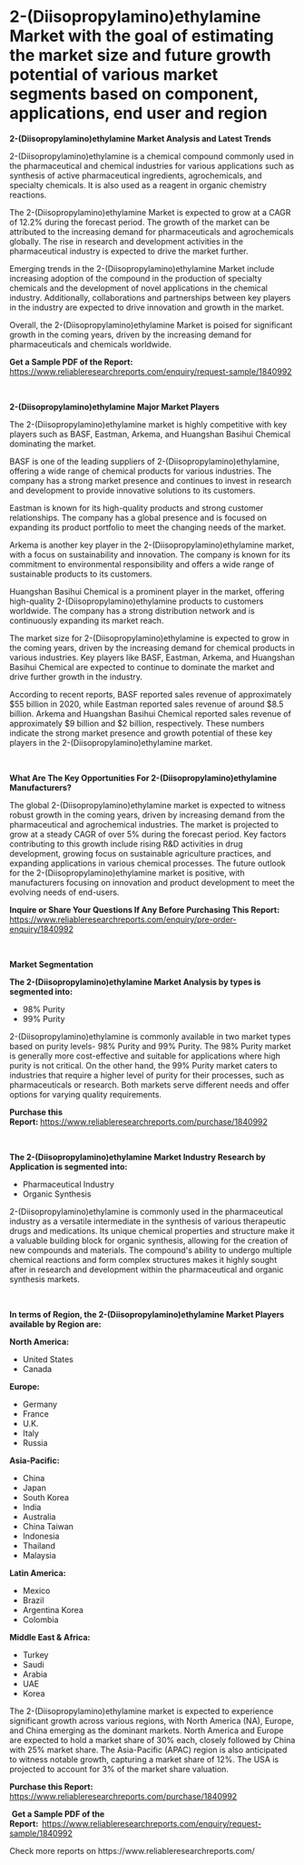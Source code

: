 <p><h1>2-(Diisopropylamino)ethylamine Market with the goal of estimating the market size and future growth potential of various market segments based on component, applications, end user and region</h1></p><p><strong>2-(Diisopropylamino)ethylamine Market Analysis and Latest Trends</strong></p>
<p><p>2-(Diisopropylamino)ethylamine is a chemical compound commonly used in the pharmaceutical and chemical industries for various applications such as synthesis of active pharmaceutical ingredients, agrochemicals, and specialty chemicals. It is also used as a reagent in organic chemistry reactions.</p><p>The 2-(Diisopropylamino)ethylamine Market is expected to grow at a CAGR of 12.2% during the forecast period. The growth of the market can be attributed to the increasing demand for pharmaceuticals and agrochemicals globally. The rise in research and development activities in the pharmaceutical industry is expected to drive the market further.</p><p>Emerging trends in the 2-(Diisopropylamino)ethylamine Market include increasing adoption of the compound in the production of specialty chemicals and the development of novel applications in the chemical industry. Additionally, collaborations and partnerships between key players in the industry are expected to drive innovation and growth in the market.</p><p>Overall, the 2-(Diisopropylamino)ethylamine Market is poised for significant growth in the coming years, driven by the increasing demand for pharmaceuticals and chemicals worldwide.</p></p>
<p><strong>Get a Sample PDF of the Report:&nbsp;</strong> <a href="https://www.reliableresearchreports.com/enquiry/request-sample/1840992">https://www.reliableresearchreports.com/enquiry/request-sample/1840992</a></p>
<p>&nbsp;</p>
<p><strong>2-(Diisopropylamino)ethylamine Major Market Players</strong></p>
<p><p>The 2-(Diisopropylamino)ethylamine market is highly competitive with key players such as BASF, Eastman, Arkema, and Huangshan Basihui Chemical dominating the market. </p><p>BASF is one of the leading suppliers of 2-(Diisopropylamino)ethylamine, offering a wide range of chemical products for various industries. The company has a strong market presence and continues to invest in research and development to provide innovative solutions to its customers. </p><p>Eastman is known for its high-quality products and strong customer relationships. The company has a global presence and is focused on expanding its product portfolio to meet the changing needs of the market. </p><p>Arkema is another key player in the 2-(Diisopropylamino)ethylamine market, with a focus on sustainability and innovation. The company is known for its commitment to environmental responsibility and offers a wide range of sustainable products to its customers. </p><p>Huangshan Basihui Chemical is a prominent player in the market, offering high-quality 2-(Diisopropylamino)ethylamine products to customers worldwide. The company has a strong distribution network and is continuously expanding its market reach. </p><p>The market size for 2-(Diisopropylamino)ethylamine is expected to grow in the coming years, driven by the increasing demand for chemical products in various industries. Key players like BASF, Eastman, Arkema, and Huangshan Basihui Chemical are expected to continue to dominate the market and drive further growth in the industry. </p><p>According to recent reports, BASF reported sales revenue of approximately $55 billion in 2020, while Eastman reported sales revenue of around $8.5 billion. Arkema and Huangshan Basihui Chemical reported sales revenue of approximately $9 billion and $2 billion, respectively. These numbers indicate the strong market presence and growth potential of these key players in the 2-(Diisopropylamino)ethylamine market.</p></p>
<p>&nbsp;</p>
<p><strong>What Are The Key Opportunities For 2-(Diisopropylamino)ethylamine Manufacturers?</strong></p>
<p><p>The global 2-(Diisopropylamino)ethylamine market is expected to witness robust growth in the coming years, driven by increasing demand from the pharmaceutical and agrochemical industries. The market is projected to grow at a steady CAGR of over 5% during the forecast period. Key factors contributing to this growth include rising R&D activities in drug development, growing focus on sustainable agriculture practices, and expanding applications in various chemical processes. The future outlook for the 2-(Diisopropylamino)ethylamine market is positive, with manufacturers focusing on innovation and product development to meet the evolving needs of end-users.</p></p>
<p><strong>Inquire or Share Your Questions If Any Before Purchasing This Report:</strong> <a href="https://www.reliableresearchreports.com/enquiry/pre-order-enquiry/1840992">https://www.reliableresearchreports.com/enquiry/pre-order-enquiry/1840992</a></p>
<p>&nbsp;</p>
<p><strong>Market Segmentation</strong></p>
<p><strong>The 2-(Diisopropylamino)ethylamine Market Analysis by types is segmented into:</strong></p>
<p><ul><li>98% Purity</li><li>99% Purity</li></ul></p>
<p><p>2-(Diisopropylamino)ethylamine is commonly available in two market types based on purity levels- 98% Purity and 99% Purity. The 98% Purity market is generally more cost-effective and suitable for applications where high purity is not critical. On the other hand, the 99% Purity market caters to industries that require a higher level of purity for their processes, such as pharmaceuticals or research. Both markets serve different needs and offer options for varying quality requirements.</p></p>
<p><strong>Purchase this Report:&nbsp;</strong><a href="https://www.reliableresearchreports.com/purchase/1840992">https://www.reliableresearchreports.com/purchase/1840992</a></p>
<p>&nbsp;</p>
<p><strong>The 2-(Diisopropylamino)ethylamine Market Industry Research by Application is segmented into:</strong></p>
<p><ul><li>Pharmaceutical Industry</li><li>Organic Synthesis</li></ul></p>
<p><p>2-(Diisopropylamino)ethylamine is commonly used in the pharmaceutical industry as a versatile intermediate in the synthesis of various therapeutic drugs and medications. Its unique chemical properties and structure make it a valuable building block for organic synthesis, allowing for the creation of new compounds and materials. The compound's ability to undergo multiple chemical reactions and form complex structures makes it highly sought after in research and development within the pharmaceutical and organic synthesis markets.</p></p>
<p>&nbsp;</p>
<p><strong>In terms of Region, the 2-(Diisopropylamino)ethylamine Market Players available by Region are:</strong></p>
<p>
    <p> <strong> North America: </strong>
        <ul>
            <li>United States</li>
            <li>Canada</li>
        </ul>
        </p> 
    <p> <strong> Europe: </strong>
        <ul>
            <li>Germany</li>
            <li>France</li>
            <li>U.K.</li>
            <li>Italy</li>
            <li>Russia</li>
        </ul>
        </p> 
    <p> <strong> Asia-Pacific: </strong>
        <ul>
            <li>China</li>
            <li>Japan</li>
            <li>South Korea</li>
            <li>India</li>
            <li>Australia</li>
            <li>China Taiwan</li>
            <li>Indonesia</li>
            <li>Thailand</li>
            <li>Malaysia</li>
        </ul>
        </p> 
    <p> <strong> Latin America: </strong>
        <ul>
            <li>Mexico</li>
            <li>Brazil</li>
            <li>Argentina Korea</li>
            <li>Colombia</li>
        </ul>
        </p> 
    <p> <strong> Middle East & Africa: </strong>
        <ul>
            <li>Turkey</li>
            <li>Saudi</li>
            <li>Arabia</li>
            <li>UAE</li>
            <li>Korea</li>
        </ul>
    </p>
    </p>
<p><p>The 2-(Diisopropylamino)ethylamine market is expected to experience significant growth across various regions, with North America (NA), Europe, and China emerging as the dominant markets. North America and Europe are expected to hold a market share of 30% each, closely followed by China with 25% market share. The Asia-Pacific (APAC) region is also anticipated to witness notable growth, capturing a market share of 12%. The USA is projected to account for 3% of the market share valuation.</p></p>
<p><strong>Purchase this Report: </strong><a href="https://www.reliableresearchreports.com/purchase/1840992">https://www.reliableresearchreports.com/purchase/1840992</a></p>
<p>&nbsp;<strong>Get a Sample PDF of the Report:&nbsp;&nbsp;</strong><a href="https://www.reliableresearchreports.com/enquiry/request-sample/1840992">https://www.reliableresearchreports.com/enquiry/request-sample/1840992</a></p>
<p><strong></strong></p>
<p>Check more reports on https://www.reliableresearchreports.com/</p>
